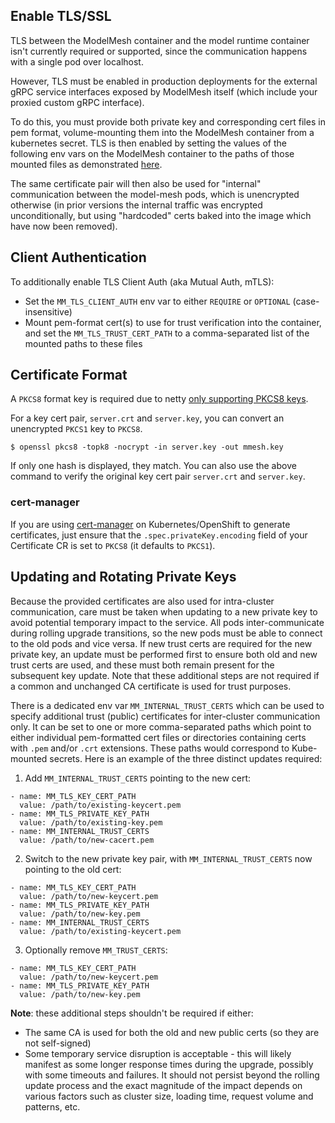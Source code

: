 ## Enable TLS/SSL

TLS between the ModelMesh container and the model runtime container isn't currently required or supported, since the communication happens with a single pod over localhost.

However, TLS must be enabled in production deployments for the external gRPC service interfaces exposed by ModelMesh itself (which include your proxied custom gRPC interface).

To do this, you must provide both private key and corresponding cert files in pem format, volume-mounting them into the ModelMesh container from a kubernetes secret. TLS is then enabled by setting the values of the following env vars on the ModelMesh container to the paths of those mounted files as demonstrated [here](https://github.com/kserve/modelmesh/blob/main/config/base/patches/tls.yaml#L39-L42).

The same certificate pair will then also be used for "internal" communication between the model-mesh pods, which is unencrypted otherwise (in prior versions the internal traffic was encrypted unconditionally, but using "hardcoded" certs baked into the image which have now been removed).

## Client Authentication 

To additionally enable TLS Client Auth (aka Mutual Auth, mTLS):

- Set the `MM_TLS_CLIENT_AUTH` env var to either `REQUIRE` or `OPTIONAL` (case-insensitive)
- Mount pem-format cert(s) to use for trust verification into the container, and set the `MM_TLS_TRUST_CERT_PATH` to a comma-separated list of the mounted paths to these files

## Certificate Format

A `PKCS8` format key is required due to netty [only supporting PKCS8 keys](https://github.com/netty/netty/wiki/SslContextBuilder-and-Private-Key).

For a key cert pair, `server.crt` and `server.key`, you can convert an unencrypted `PKCS1` key to `PKCS8`.

```
$ openssl pkcs8 -topk8 -nocrypt -in server.key -out mmesh.key
```

If only one hash is displayed, they match. You can also use the above command to verify the original key cert pair `server.crt` and `server.key`.

### cert-manager
If you are using [cert-manager](https://github.com/cert-manager/cert-manager) on Kubernetes/OpenShift to generate certificates, just ensure that the `.spec.privateKey.encoding` field of your Certificate CR is set to `PKCS8` (it defaults to `PKCS1`).

## Updating and Rotating Private Keys

Because the provided certificates are also used for intra-cluster communication, care must be taken when updating to a new private key to avoid potential temporary impact to the service. All pods inter-communicate during rolling upgrade transitions, so the new pods must be able to connect to the old pods and vice versa. If new trust certs are required for the new private key, an update must be performed first to ensure both old and new trust certs are used, and these must both remain present for the subsequent key update. Note that these additional steps are not required if a common and unchanged CA certificate is used for trust purposes.

There is a dedicated env var `MM_INTERNAL_TRUST_CERTS` which can be used to specify additional trust (public) certificates for inter-cluster communication only. It can be set to one or more comma-separated paths which point to either individual pem-formatted cert files or directories containing certs with `.pem` and/or `.crt` extensions. These paths would correspond to Kube-mounted secrets. Here is an example of the three distinct updates required:

1. Add `MM_INTERNAL_TRUST_CERTS` pointing to the new cert:
```
- name: MM_TLS_KEY_CERT_PATH
  value: /path/to/existing-keycert.pem
- name: MM_TLS_PRIVATE_KEY_PATH
  value: /path/to/existing-key.pem
- name: MM_INTERNAL_TRUST_CERTS
  value: /path/to/new-cacert.pem
```
2. Switch to the new private key pair, with `MM_INTERNAL_TRUST_CERTS` now pointing to the old cert:
```
- name: MM_TLS_KEY_CERT_PATH
  value: /path/to/new-keycert.pem
- name: MM_TLS_PRIVATE_KEY_PATH
  value: /path/to/new-key.pem
- name: MM_INTERNAL_TRUST_CERTS
  value: /path/to/existing-keycert.pem
```
3. Optionally remove `MM_TRUST_CERTS`:
```
- name: MM_TLS_KEY_CERT_PATH
  value: /path/to/new-keycert.pem
- name: MM_TLS_PRIVATE_KEY_PATH
  value: /path/to/new-key.pem
```

**Note**: these additional steps shouldn't be required if either:

- The same CA is used for both the old and new public certs (so they are not self-signed)
- Some temporary service disruption is acceptable - this will likely manifest as some longer response times during the upgrade, possibly with some timeouts and failures. It should not persist beyond the rolling update process and the exact magnitude of the impact depends on various factors such as cluster size, loading time, request volume and patterns, etc.